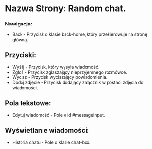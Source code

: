 # Nazwa Strony: Random chat.

### Nawigacja:

- Back - Przycisk o klasie back-home, który przekierowuje na stronę główną.

## Przyciski:

- Wyślij - Przycisk, który wysyła wiadomość.
- Zgłoś - Przycisk zgłaszający nieprzyjemnego rozmówce.
- Wycisz - Przycisk wyciszający powiadomienia.
- Dodaj zdjęcie - Przycisk dodający załącznik w postaci zdjęcia do wiadomości.

## Pola tekstowe:

- Edytuj wiadomość - Pole o id #messageInput.

## Wyświetlanie wiadomości:

- Historia chatu - Pole o klasie chat-box.